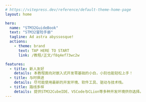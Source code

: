 ```yaml
---
# https://vitepress.dev/reference/default-theme-home-page
layout: home

hero:
  name: "STM32GuideBook"
  text: "STM32冒险手册"
  tagline: Ad astra abyssosque!
  actions:
    - theme: brand
      text: TAP HERE TO START
      link: /教程/正文/f8q4ef73wc2w

features:
  - title: 新人友好
    details: 本教程面向对嵌入式开发零基础的小白，小刻也能轻松上手！
  - title: 与时俱进
    details: 尽可能使用最新的开发环境、软件工具、驱动与技术栈。
  - title: 路线多样
    details: 提供STM32CubeIDE、VSCode与CLion等多种开发环境供你选择。
---
```

